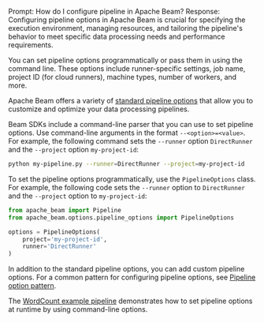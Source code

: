 Prompt:
How do I configure pipeline in Apache Beam?
Response:
Configuring pipeline options in Apache Beam is crucial for specifying the execution environment, managing resources, and tailoring the pipeline's behavior to meet specific data processing needs and performance requirements.

You can set pipeline options programmatically or pass them in using the command line. These options include runner-specific settings, job name, project ID (for cloud runners), machine types, number of workers, and more.

Apache Beam offers a variety of [standard pipeline options](https://github.com/apache/beam/blob/master/sdks/python/apache_beam/options/pipeline_options.py) that allow you to customize and optimize your data processing pipelines.

Beam SDKs include a command-line parser that you can use to set pipeline options. Use command-line arguments in the format `--<option>=<value>`. For example, the following command sets the `--runner` option `DirectRunner` and the `--project` option `my-project-id`:

```bash
python my-pipeline.py --runner=DirectRunner --project=my-project-id
```

To set the pipeline options programmatically, use the `PipelineOptions` class. For example, the following code sets the `--runner` option to `DirectRunner` and the `--project` option to `my-project-id`:

```python
from apache_beam import Pipeline
from apache_beam.options.pipeline_options import PipelineOptions

options = PipelineOptions(
    project='my-project-id',
    runner='DirectRunner'
)
``````
In addition to the standard pipeline options, you can add custom pipeline options. For a common pattern for configuring pipeline options, see [Pipeline option pattern](https://beam.apache.org/documentation/patterns/pipeline-options/).

The [WordCount example pipeline](https://beam.apache.org/get-started/wordcount-example/#using-parameterizable-pipelineoptions) demonstrates how to set pipeline options at runtime by using command-line options.
